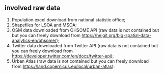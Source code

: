 ## involved raw data 

1. Population excel download from national statistic office;
2. Shapefiles for LSOA and MSOA;
3. OSM data downloaded from OHSOME API (raw data is not contained but but you can freely download from https://heigit.org/big-spatial-data-analytics-en/ohsome/);
4. Twitter data downloaded from Twitter API (raw data is not contained but you can freely download from https://developer.twitter.com/en/docs/twitter-api);
5. Urban Atlas (raw data is not contained but you can freely download from https://land.copernicus.eu/local/urban-atlas).

